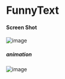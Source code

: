 FunnyText
=====

#### Screen Shot
![image](https://raw.github.com/nghialv2607/funnytext/master/readmeData/funnytext.png)
##### animation
![image](https://raw.github.com/nghialv2607/funnytext/master/readmeData/funnytext_animation.png)

